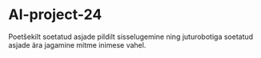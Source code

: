# AI-project-24
Poetšekilt soetatud asjade pildilt sisselugemine ning juturobotiga soetatud asjade ära jagamine mitme inimese vahel.
